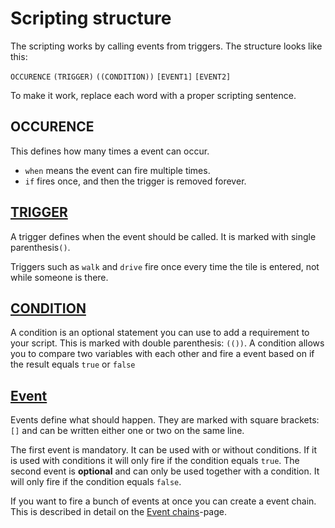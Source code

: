 # Scripting structure
The scripting works by calling events from triggers. The structure looks like this:

`OCCURENCE` `(TRIGGER)` `((CONDITION))` `[EVENT1]` `[EVENT2]`

To make it work, replace each word with a proper scripting sentence.

## OCCURENCE
This defines how many times a event can occur.

- `when` means the event can fire multiple times.
- `if` fires once, and then the trigger is removed forever.

## [TRIGGER](_pages/Triggers)
A trigger defines when the event should be called. It is marked with single parenthesis`()`. 

Triggers such as `walk` and `drive` fire once every time the tile is entered, not while someone is there.

## [CONDITION](_pages/Conditions)
A condition is an optional statement you can use to add a requirement to your script. This is marked with double parenthesis: `(())`. A condition allows you to compare two variables with each other and fire a event based on if the result equals `true` or `false`

## [Event](_pages/Events)
Events define what should happen. They are marked with square brackets: `[]` and can be written either one or two on the same line.

The first event is mandatory. It can be used with or without conditions. If it is used with conditions it will only fire if the condition equals `true`. The second event is **optional** and can only be used together with a condition. It will only fire if the condition equals `false`.

If you want to fire a bunch of events at once you can create a event chain. This is described in detail on the [Event chains](_pages/EventChains)-page.
